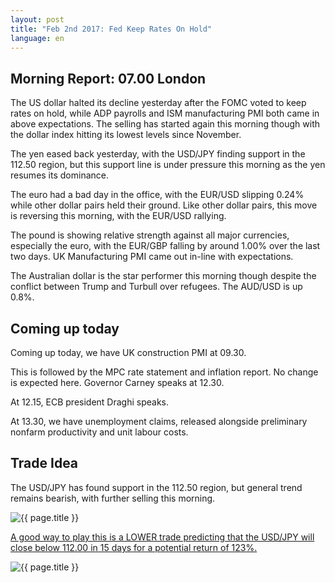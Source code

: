 ```yaml
---
layout: post
title: "Feb 2nd 2017: Fed Keep Rates On Hold"
language: en
---
```

## Morning Report: 07.00 London

The US dollar halted its decline yesterday after the FOMC voted to keep rates on hold, while ADP payrolls and ISM manufacturing PMI both came in above expectations. The selling has started again this morning though with the dollar index hitting its lowest levels since November.

The yen eased back yesterday, with the USD/JPY finding support in the 112.50 region, but this support line is under pressure this morning as the yen resumes its dominance.

The euro had a bad day in the office, with the EUR/USD slipping 0.24% while other dollar pairs held their ground. Like other dollar pairs, this move is reversing this morning, with the EUR/USD rallying.

The pound is showing relative strength against all major currencies, especially the euro, with the EUR/GBP falling by around 1.00% over the last two days. UK Manufacturing PMI came out in-line with expectations.

The Australian dollar is the star performer this morning though despite the conflict between Trump and Turbull over refugees. The AUD/USD is up 0.8%.

## Coming up today

Coming up today, we have UK construction PMI at 09.30.

This is followed by the MPC rate statement and inflation report. No change is expected here. Governor Carney speaks at 12.30.

At 12.15, ECB president Draghi speaks.

At 13.30, we have unemployment claims, released alongside preliminary nonfarm productivity and unit labour costs.

## Trade Idea

The USD/JPY has found support in the 112.50 region, but general trend remains bearish, with further selling this morning.

<img class="post-image" src="{{ site.url }}/images/02-02-2017-06-08-00.jpg" alt="{{ page.title }}">

<a href="%LINK%%?currency=GBP&amp;market=forex&amp;underlying=frxUSDJPY&amp;formname=higherlower&amp;duration_amount=15&amp;duration_units=d&amp;amount=10&amp;amount_type=payout&amp;expiry_type=duration&amp;barrier=112.0" target="_blank">A good way to play this is a LOWER trade predicting that the USD/JPY will close below 112.00 in 15 days for a potential return of 123%.</a>

<img class="post-image" src="{{ site.url }}/images/02-02-2017-06-09-31.jpg" alt="{{ page.title }}">